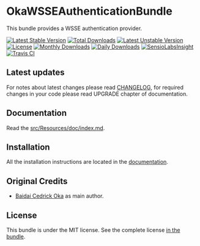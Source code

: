 OkaWSSEAuthenticationBundle
===========================

This bundle provides a WSSE authentication provider.

[![Latest Stable Version](https://poser.pugx.org/coka/wsse-authentication-bundle/v/stable)](https://packagist.org/packages/coka/wsse-authentication-bundle)
[![Total Downloads](https://poser.pugx.org/coka/wsse-authentication-bundle/downloads)](https://packagist.org/packages/coka/wsse-authentication-bundle)
[![Latest Unstable Version](https://poser.pugx.org/coka/wsse-authentication-bundle/v/unstable)](https://packagist.org/packages/coka/wsse-authentication-bundle)
[![License](https://poser.pugx.org/coka/wsse-authentication-bundle/license)](https://packagist.org/packages/coka/wsse-authentication-bundle)
[![Monthly Downloads](https://poser.pugx.org/coka/wsse-authentication-bundle/d/monthly)](https://packagist.org/packages/coka/wsse-authentication-bundle)
[![Daily Downloads](https://poser.pugx.org/coka/wsse-authentication-bundle/d/daily)](https://packagist.org/packages/coka/wsse-authentication-bundle)
[![SensioLabsInsight](https://insight.sensiolabs.com/projects/f59a4801-bab9-4032-96c1-e246e9a4ecda/mini.png)](https://insight.sensiolabs.com/projects/f59a4801-bab9-4032-96c1-e246e9a4ecda)
[![Travis CI](https://travis-ci.org/CedrickOka/wsse-authentication-bundle.svg?branch=master)](https://travis-ci.org/CedrickOka/wsse-authentication-bundle)


Latest updates
--------------

For notes about latest changes please read [CHANGELOG](CHANGELOG.md), for required changes in your code please read UPGRADE chapter of documentation.

Documentation
-------------

Read the [src/Resources/doc/index.md](src/Resources/doc/index.md).

Installation
------------

All the installation instructions are located in the [documentation](src/Resources/doc/index.md).

Original Credits
----------------

* [Baidai Cedrick Oka](https://github.com/CedrickOka) as main author.

License
-------

This bundle is under the MIT license. See the complete license [in the bundle](LICENSE).
